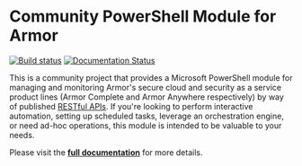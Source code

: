 # Community PowerShell Module for Armor

[![Build status](https://ci.appveyor.com/api/projects/status/x4ik2enxvdc5h0x6?svg=true)](https://ci.appveyor.com/project/tlindsay42/armorpowershell)   [![Documentation Status](http://armorpowershell.readthedocs.io/en/latest/?badge=latest)](http://armorpowershell.readthedocs.io/en/latest/?badge=latest)

This is a community project that provides a Microsoft PowerShell module for managing and monitoring Armor's secure cloud and security as a service product lines (Armor Complete and Armor Anywhere respectively) by way of published [RESTful APIs](https://docs.armor.com/display/KBSS/Armor+API+Guide 'Armor API Guide'). If you're looking to perform interactive automation, setting up scheduled tasks, leverage an orchestration engine, or need ad-hoc operations, this module is intended to be valuable to your needs.

Please visit the **[full documentation](http://armorpowershell.readthedocs.io/en/latest/)** for more details.
